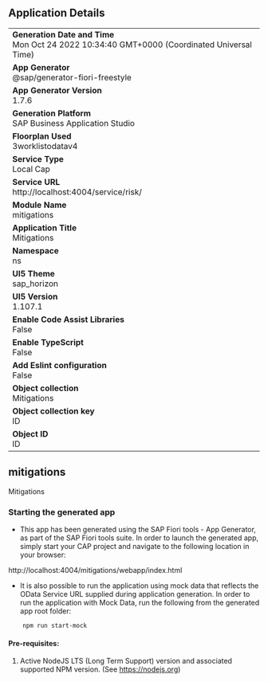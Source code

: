 ## Application Details
|               |
| ------------- |
|**Generation Date and Time**<br>Mon Oct 24 2022 10:34:40 GMT+0000 (Coordinated Universal Time)|
|**App Generator**<br>@sap/generator-fiori-freestyle|
|**App Generator Version**<br>1.7.6|
|**Generation Platform**<br>SAP Business Application Studio|
|**Floorplan Used**<br>3worklistodatav4|
|**Service Type**<br>Local Cap|
|**Service URL**<br>http://localhost:4004/service/risk/
|**Module Name**<br>mitigations|
|**Application Title**<br>Mitigations|
|**Namespace**<br>ns|
|**UI5 Theme**<br>sap_horizon|
|**UI5 Version**<br>1.107.1|
|**Enable Code Assist Libraries**<br>False|
|**Enable TypeScript**<br>False|
|**Add Eslint configuration**<br>False|
|**Object collection**<br>Mitigations|
|**Object collection key**<br>ID|
|**Object ID**<br>ID|

## mitigations

Mitigations

### Starting the generated app

-   This app has been generated using the SAP Fiori tools - App Generator, as part of the SAP Fiori tools suite.  In order to launch the generated app, simply start your CAP project and navigate to the following location in your browser:

http://localhost:4004/mitigations/webapp/index.html

- It is also possible to run the application using mock data that reflects the OData Service URL supplied during application generation.  In order to run the application with Mock Data, run the following from the generated app root folder:

```
    npm run start-mock
```

#### Pre-requisites:

1. Active NodeJS LTS (Long Term Support) version and associated supported NPM version.  (See https://nodejs.org)


